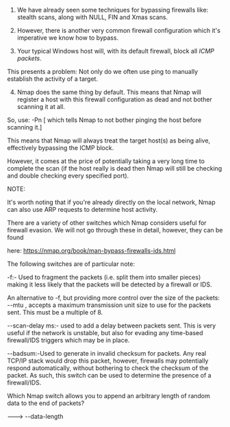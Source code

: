 1. We have already seen some techniques for bypassing firewalls like:
stealth scans, along with NULL, FIN and Xmas scans.

2. However, there is another very common firewall configuration which it's imperative we know how to bypass.

3. Your typical Windows host will, with its default firewall, block all _ICMP packets_.

This presents a problem: 
Not only do we often use ping to manually establish the activity of a target.

4. Nmap does the same thing by default. This means that Nmap will register a host with this firewall configuration as dead and not bother scanning it at all.

So, use: -Pn [ which tells Nmap to not bother pinging the host before scanning it.]

This means that Nmap will always treat the target host(s) as being alive, effectively bypassing the ICMP block.

However, it comes at the price of potentially taking a very long time to complete the scan (if the host really is dead then Nmap will still be checking and double checking every specified port).

NOTE:

It's worth noting that if you're already directly on the local network, Nmap can also use ARP requests to determine host activity. 

There are a variety of other switches which Nmap considers useful for firewall evasion. We will not go through these in detail, however, they can be found 

here:
https://nmap.org/book/man-bypass-firewalls-ids.html

The following switches are of particular note:

-f:- Used to fragment the packets (i.e. split them into smaller pieces) making it less likely that the         packets will be detected by a firewall or IDS.
    
An alternative to -f, but providing more control over the size of the packets: --mtu <number>, accepts    a maximum transmission unit size to use for the packets sent. This must be a multiple of 8.
    
--scan-delay <time>ms:- used to add a delay between packets sent. This is very useful if the network is unstable, but also for evading any time-based firewall/IDS triggers which may be in place.
    
--badsum:-Used to generate in invalid checksum for packets. Any real TCP/IP stack would drop this packet, however, firewalls may potentially respond automatically, without bothering to check the checksum of the packet. As such, this switch can be used to determine the presence of a firewall/IDS.


Which Nmap switch allows you to append an arbitrary length of random data to the end of packets?

---> --data-length

